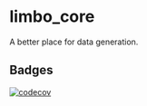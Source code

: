 # limbo_core

A better place for data generation.

<!-- TODO: add more details -->

## Badges

[![codecov](https://codecov.io/github/QuarterClock/limbo/graph/badge.svg?token=2GPPOKVOLW)](https://codecov.io/github/QuarterClock/limbo)

<!-- These are examples of badges you might want to add to your README:
     please update the URLs accordingly -->

<!--
[![Built Status](https://api.cirrus-ci.com/github/{USER}/limbo_core.svg?branch=main)](https://cirrus-ci.com/github/{USER}/limbo_core)
[![PyPI-Server](https://img.shields.io/pypi/v/limbo_core.svg)](https://pypi.org/project/limbo_core/)
[![Monthly Downloads](https://pepy.tech/badge/limbo_core/month)](https://pepy.tech/project/limbo_core)
[![Twitter](https://img.shields.io/twitter/url/http/shields.io.svg?style=social&label=Twitter)](https://twitter.com/limbo_core)
-->
